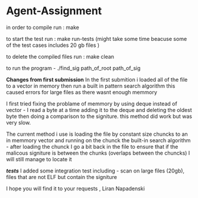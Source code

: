 # Agent-Assignment

in order to compile run : make

to start the test run : make run-tests
(might take some time beacuse some of the test cases includes 20 gb files )

to delete the compiled files run : make clean

to run the program - ./find_sig path_of_root path_of_sig


**Changes from first submission**
In the first submition i loaded all of the file to a vector in memory then run a built in pattern search algorithm this caused errors for large files as there wasnt enough memmory

I first tried fixing the problame of memmory by using deque instead of vector - I read a byte at a time adding it to the deque and deleting the oldest byte then doing a comparison to the signiture. this method did work but was very slow.

The current method i use is loading the file by constant size chuncks to an in memmory vector and running on the chunck the built-in search algorithm - after loading  the chunck I go a bit back in the file to ensure that if the malicous signiture is between the chunks (overlaps between the chuncks) I will still manage to locate it

***tests***
I added some integration test including - 
scan on large files (20gb),
files that are not ELF but contain the signiture


I hope you will find it to your requests ,
Liran Napadenski